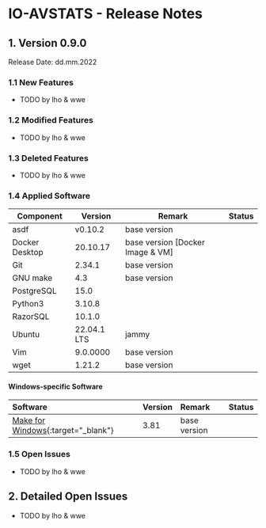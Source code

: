 # IO-AVSTATS - Release Notes

## 1. Version 0.9.0 

Release Date: dd.mm.2022

### 1.1 New Features

- TODO by lho & wwe

### 1.2 Modified Features

- TODO by lho & wwe

### 1.3 Deleted Features

- TODO by lho & wwe

### 1.4 Applied Software

| Component      | Version     | Remark                           | Status |
|----------------|-------------|----------------------------------|--------|
| asdf           | v0.10.2     | base version                     |        | 
| Docker Desktop | 20.10.17    | base version [Docker Image & VM] |        |
| Git            | 2.34.1      | base version                     |        | 
| GNU make       | 4.3         | base version                     |        | 
| PostgreSQL     | 15.0        |                                  |        |
| Python3        | 3.10.8      |                                  |        |
| RazorSQL       | 10.1.0      |                                  |        |
| Ubuntu         | 22.04.1 LTS | jammy                            |        | 
| Vim            | 9.0.0000    | base version                     |        |
| wget           | 1.21.2      | base version                     |        |

#### Windows-specific Software

| Software                                                                                | Version | Remark                   | Status |
|:----------------------------------------------------------------------------------------|:--------|:-------------------------|--------|
| [Make for Windows](http://gnuwin32.sourceforge.net/packages/make.htm){:target="_blank"} | 3.81    | base version             |        |

### 1.5 Open Issues

- TODO by lho & wwe

## 2. Detailed Open Issues

- TODO by lho & wwe





